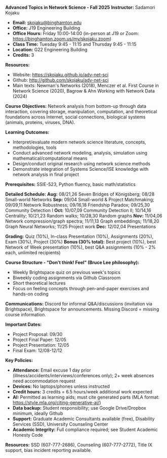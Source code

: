 **Advanced Topics in Network Science - Fall 2025**
**Instructor:** Sadamori Kojaku 
- **Email:** skojaku@binghamton.edu
- **Office:** J19 Engineering Building
- **Office Hours:** Friday 10:00-14:00 (in-person at J19 or Zoom: https://binghamton.zoom.us/my/skojaku.zoom)
- **Class Time:** Tuesday 9:45 - 11:15 and Thursday 9:45 - 11:15
- **Location:** G22 Engineering Building
- **Credits:** 3

**Resources:**
- Website: https://skojaku.github.io/adv-net-sci
- Github: http://github.com/skojaku/adv-net-sci
- Main texts: Newman's Networks (2018), Menczer et al. First Course in Network Science (2020), Bagrow & Ahn Working with Network Data (2024)

**Course Objectives:**
Network analysis from bottom-up through data interaction, covering storage, manipulation, computation, and theoretical foundations across Internet, social connections, biological systems (animals, proteins, viruses, DNA).

**Learning Outcomes:**
- Interpret/evaluate modern network science literature, concepts, methodologies, tools
- Conduct advanced network modeling, analysis, simulation using mathematical/computational means
- Design/conduct original research using network science methods
- Demonstrate integration of Systems Science/ISE knowledge with network analysis in final project

**Prerequisites:** SSIE-523, Python fluency, basic math/statistics

**Detailed Schedule:**
**Aug:** 08/21,26 Seven Bridges of Königsberg; 08/28 Small-world Networks
**Sep:** 09/04 Small-world & Project Matchmaking; 09/09,11 Network Robustness; 09/16,18 Friendship Paradox; 09/25,30 Community Detection I
**Oct:** 10/07,09 Community Detection II; 10/14,16 Centrality; 10/21,23 Random walks; 10/28,30 Random graphs
**Nov:** 11/04,06 Network compression/graph spectra; 11/11,13 Graph embeddings; 11/18,20 Graph Neural Networks; 11/25 Project work
**Dec:** 12/02,04 Presentations

**Grading:** Quiz (10%), In-class Presentation (10%), Assignments (20%), Exam (30%), Project (30%)
**Bonus (30% total):** Best project (10%), best Network of Week presentation (10%), best Q&A assignments (10% - 2% each, unlimited recipients)

**Course Structure - "Don't think! Feel" (Bruce Lee philosophy):**
- Weekly Brightspace quiz on previous week's topics
- Biweekly coding assignments via Github Classroom
- Short theoretical lectures
- Focus on feeling concepts through pen-and-paper exercises and hands-on coding

**Communications:** Discord for informal Q&A/discussions (invitation via Brightspace), Brightspace for announcements. Missing Discord = missing course information.

**Important Dates:**
- Project Proposal: 09/30
- Project Final Paper: 12/05  
- Project Presentation: 12/05
- Final Exam: 12/08-12/12

**Key Policies:**
- **Attendance:** Email excuse 1 day prior (illness/accidents/interviews/conferences only); 2+ week absences need accommodation request
- **Devices:** No laptops/phones unless instructed
- **Credit hours:** 3 credits = 6.5 hours/week additional work expected
- **AI:** Permitted as learning aids; must cite generated parts (MLA format: https://style.mla.org/citing-generative-ai/)
- **Data backup:** Student responsibility; use Google Drive/Dropbox minimum, ideally Github
- **Support:** Graduate Academic Consultants available (free), Disability Services (SSD), University Counseling Center
- **Academic Integrity:** Full compliance required; see Student Academic Honesty Code

**Resources:** SSD (607-777-2686), Counseling (607-777-2772), Title IX support, bias incident reporting available.
